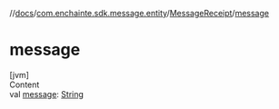 //[docs](../../index.md)/[com.enchainte.sdk.message.entity](../index.md)/[MessageReceipt](index.md)/[message](message.md)



# message  
[jvm]  
Content  
val [message](message.md): [String](https://kotlinlang.org/api/latest/jvm/stdlib/kotlin/-string/index.html)  



